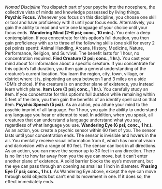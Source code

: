 *Nomad Discipline*
You dispatch part of your psyche into the noosphere, the collective vista of minds and knowledge possessed by living things.
**Psychic Focus.** Whenever you focus on this discipline, you choose one skill or tool and have proficiency with it until your focus ends. Alternatively, you gain the ability to read and write one language of your choice until your focus ends.
**Wandering Mind (2–6 psi; conc., 10 min.).** You enter a deep contemplation. If you concentrate for this option’s full duration, you then gain proficiency with up to three of the following skills (one skill for every 2 psi points spent): Animal Handling, Arcana, History, Medicine, Nature, Performance, Religion, and Survival. The benefit lasts for 1 hour, no concentration required.
**Find Creature (2 psi; conc., 1 hr.).** You cast your mind about for information about a specific creature. If you concentrate for this option’s full duration, you then gain a general understanding of the creature’s current location. You learn the region, city, town, village, or district where it is, pinpointing an area between 1 and 3 miles on a side (DM’s choice). If the creature is on another plane of existence, you instead learn which plane.
**Item Lore (3 psi; conc., 1 hr.).** You carefully study an item. If you concentrate for this option’s full duration while remaining within 5 feet of the item, you then gain the benefits of an identify spell cast on that item.
**Psychic Speech (5 psi).** As an action, you attune your mind to the psychic imprint of all language. For 1 hour, you gain the ability to understand any language you hear or attempt to read. In addition, when you speak, all creatures that can understand a language understand what you say, regardless of what language you use.
**Wandering Eye (6 psi; conc., 1 hr.).** As an action, you create a psychic sensor within 60 feet of you. The sensor lasts until your concentration ends. The sensor is invisible and hovers in the air. You mentally receive visual information from it, which has normal vision and darkvision with a range of 60 feet. The sensor can look in all directions. As an action, you can move the sensor up to 30 feet in any direction. There is no limit to how far away from you the eye can move, but it can’t enter another plane of existence. A solid barrier blocks the eye’s movement, but the eye can pass through an opening as small as 1 inch in diameter.
**Phasing Eye (7 psi; conc., 1 hr.).** As Wandering Eye above, except the eye can move through solid objects but can’t end its movement in one. If it does so, the effect immediately ends.